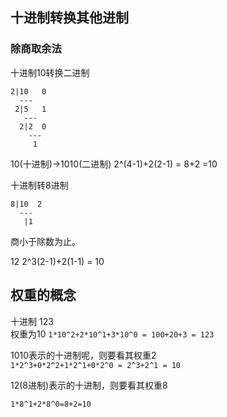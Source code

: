 ## 十进制转换其他进制
### 除商取余法

十进制10转换二进制

```
2|10   0  
  ---
 2|5   1 
   ---
  2|2  0 
    ---
     1
```
10(十进制)->1010(二进制) 2^(4-1)+2(2-1)  = 8+2 =10



十进制转8进制

```
8|10  2
  ---
   |1 

```



商小于除数为止。

12  2^3(2-1)+2(1-1) = 10

## 权重的概念
十进制 123  
权重为10 
`1*10^2+2*10^1+3*10^0 = 100+20+3 = 123`



1010表示的十进制呢，则要看其权重2  
`1*2^3+0*2^2+1*2^1+0*2^0 = 2^3+2^1 = 10`



12(8进制)表示的十进制，则要看其权重8

`1*8^1+2*8^0=8+2=10` 


